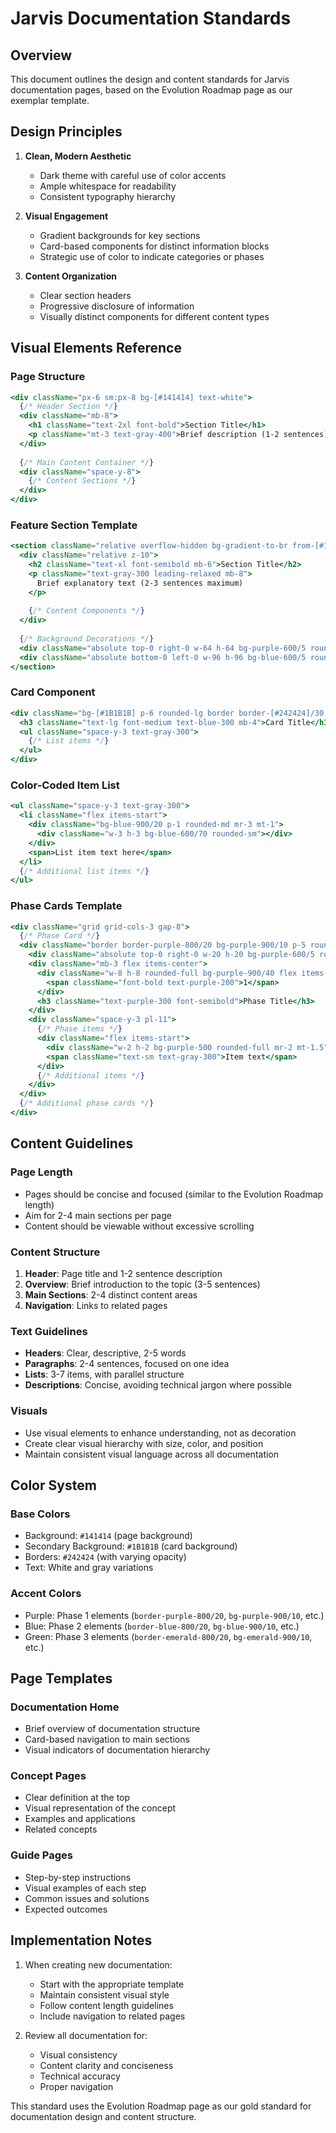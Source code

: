 # Jarvis Documentation Standards

## Overview
This document outlines the design and content standards for Jarvis documentation pages, based on the Evolution Roadmap page as our exemplar template.

## Design Principles

1. **Clean, Modern Aesthetic**
   - Dark theme with careful use of color accents
   - Ample whitespace for readability
   - Consistent typography hierarchy

2. **Visual Engagement**
   - Gradient backgrounds for key sections
   - Card-based components for distinct information blocks
   - Strategic use of color to indicate categories or phases

3. **Content Organization**
   - Clear section headers
   - Progressive disclosure of information
   - Visually distinct components for different content types

## Visual Elements Reference

### Page Structure
```jsx
<div className="px-6 sm:px-8 bg-[#141414] text-white">
  {/* Header Section */}
  <div className="mb-8">
    <h1 className="text-2xl font-bold">Section Title</h1>
    <p className="mt-3 text-gray-400">Brief description (1-2 sentences)</p>
  </div>
  
  {/* Main Content Container */}
  <div className="space-y-8">
    {/* Content Sections */}
  </div>
</div>
```

### Feature Section Template
```jsx
<section className="relative overflow-hidden bg-gradient-to-br from-[#141414] to-[#1a1a1a] border border-[#242424] p-8 rounded-lg shadow-md">
  <div className="relative z-10">
    <h2 className="text-xl font-semibold mb-6">Section Title</h2>
    <p className="text-gray-300 leading-relaxed mb-8">
      Brief explanatory text (2-3 sentences maximum)
    </p>
    
    {/* Content Components */}
  </div>
  
  {/* Background Decorations */}
  <div className="absolute top-0 right-0 w-64 h-64 bg-purple-600/5 rounded-full -mt-20 -mr-20 blur-3xl"></div>
  <div className="absolute bottom-0 left-0 w-96 h-96 bg-blue-600/5 rounded-full -mb-40 -ml-40 blur-3xl"></div>
</section>
```

### Card Component
```jsx
<div className="bg-[#1B1B1B] p-6 rounded-lg border border-[#242424]/30 mb-8">
  <h3 className="text-lg font-medium text-blue-300 mb-4">Card Title</h3>
  <ul className="space-y-3 text-gray-300">
    {/* List items */}
  </ul>
</div>
```

### Color-Coded Item List
```jsx
<ul className="space-y-3 text-gray-300">
  <li className="flex items-start">
    <div className="bg-blue-900/20 p-1 rounded-md mr-3 mt-1">
      <div className="w-3 h-3 bg-blue-600/70 rounded-sm"></div>
    </div>
    <span>List item text here</span>
  </li>
  {/* Additional list items */}
</ul>
```

### Phase Cards Template
```jsx
<div className="grid grid-cols-3 gap-8">
  {/* Phase Card */}
  <div className="border border-purple-800/20 bg-purple-900/10 p-5 rounded-lg shadow-md shadow-purple-900/5 relative">
    <div className="absolute top-0 right-0 w-20 h-20 bg-purple-600/5 rounded-full -mt-3 -mr-3 blur-xl"></div>
    <div className="mb-3 flex items-center">
      <div className="w-8 h-8 rounded-full bg-purple-900/40 flex items-center justify-center mr-3">
        <span className="font-bold text-purple-200">1</span>
      </div>
      <h3 className="text-purple-300 font-semibold">Phase Title</h3>
    </div>
    <div className="space-y-3 pl-11">
      {/* Phase items */}
      <div className="flex items-start">
        <div className="w-2 h-2 bg-purple-500 rounded-full mr-2 mt-1.5"></div>
        <span className="text-sm text-gray-300">Item text</span>
      </div>
      {/* Additional items */}
    </div>
  </div>
  {/* Additional phase cards */}
</div>
```

## Content Guidelines

### Page Length
- Pages should be concise and focused (similar to the Evolution Roadmap length)
- Aim for 2-4 main sections per page
- Content should be viewable without excessive scrolling

### Content Structure
1. **Header**: Page title and 1-2 sentence description
2. **Overview**: Brief introduction to the topic (3-5 sentences)
3. **Main Sections**: 2-4 distinct content areas
4. **Navigation**: Links to related pages

### Text Guidelines
- **Headers**: Clear, descriptive, 2-5 words
- **Paragraphs**: 2-4 sentences, focused on one idea
- **Lists**: 3-7 items, with parallel structure
- **Descriptions**: Concise, avoiding technical jargon where possible

### Visuals
- Use visual elements to enhance understanding, not as decoration
- Create clear visual hierarchy with size, color, and position
- Maintain consistent visual language across all documentation

## Color System

### Base Colors
- Background: `#141414` (page background)
- Secondary Background: `#1B1B1B` (card background)
- Borders: `#242424` (with varying opacity)
- Text: White and gray variations

### Accent Colors
- Purple: Phase 1 elements (`border-purple-800/20`, `bg-purple-900/10`, etc.)
- Blue: Phase 2 elements (`border-blue-800/20`, `bg-blue-900/10`, etc.)
- Green: Phase 3 elements (`border-emerald-800/20`, `bg-emerald-900/10`, etc.)

## Page Templates

### Documentation Home
- Brief overview of documentation structure
- Card-based navigation to main sections
- Visual indicators of documentation hierarchy

### Concept Pages
- Clear definition at the top
- Visual representation of the concept
- Examples and applications
- Related concepts

### Guide Pages
- Step-by-step instructions
- Visual examples of each step
- Common issues and solutions
- Expected outcomes

## Implementation Notes

1. When creating new documentation:
   - Start with the appropriate template
   - Maintain consistent visual style
   - Follow content length guidelines
   - Include navigation to related pages

2. Review all documentation for:
   - Visual consistency
   - Content clarity and conciseness
   - Technical accuracy
   - Proper navigation

This standard uses the Evolution Roadmap page as our gold standard for documentation design and content structure. 